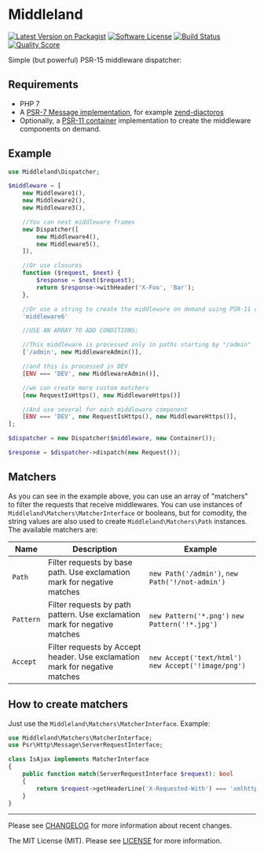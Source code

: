 # Middleland

[![Latest Version on Packagist][ico-version]][link-packagist]
[![Software License][ico-license]](LICENSE)
[![Build Status][ico-travis]][link-travis]
[![Quality Score][ico-scrutinizer]][link-scrutinizer]

Simple (but powerful) PSR-15 middleware dispatcher:

## Requirements

* PHP 7
* A [PSR-7 Message implementation](http://www.php-fig.org/psr/psr-7/), for example [zend-diactoros](https://github.com/zendframework/zend-diactoros)
* Optionally, a [PSR-11 container](https://github.com/php-fig/container) implementation to create the middleware components on demand.

## Example

```php
use Middleland\Dispatcher;

$middleware = [
	new Middleware1(),
	new Middleware2(),
	new Middleware3(),

	//You can nest middleware frames
	new Dispatcher([
		new Middleware4(),
		new Middleware5(),
	]),

	//Or use closures
	function ($request, $next) {
		$response = $next($request);
		return $response->withHeader('X-Foo', 'Bar');
	},

	//Or use a string to create the middleware on demand using PSR-11 container
	'middleware6'

	//USE AN ARRAY TO ADD CONDITIONS:

	//This middleware is processed only in paths starting by "/admin"
	['/admin', new MiddlewareAdmin()],

	//and this is processed in DEV
	[ENV === 'DEV', new MiddlewareAdmin()],

	//we can create more custom matchers
	[new RequestIsHttps(), new MiddlewareHttps()]

	//And use several for each middleware component
	[ENV === 'DEV', new RequestIsHttps(), new MiddlewareHttps()],
];

$dispatcher = new Dispatcher($middleware, new Container());

$response = $dispatcher->dispatch(new Request());
```

## Matchers

As you can see in the example above, you can use an array of "matchers" to filter the requests that receive middlewares. You can use instances of `Middleland\Matchers\MatcherInterface` or booleans, but for comodity, the string values are also used to create `Middleland\Matchers\Path` instances. The available matchers are:

Name | Description | Example
-----|-------------|--------
`Path` | Filter requests by base path. Use exclamation mark for negative matches | `new Path('/admin')`, `new Path('!/not-admin')`
`Pattern` | Filter requests by path pattern. Use exclamation mark for negative matches | `new Pattern('*.png')` `new Pattern('!*.jpg')`
`Accept` | Filter requests by Accept header. Use exclamation mark for negative matches | `new Accept('text/html')` `new Accept('!image/png')`

## How to create matchers

Just use the `Middleland\Matchers\MatcherInterface`. Example:

```php
use Middleland\Matchers\MatcherInterface;
use Psr\Http\Message\ServerRequestInterface;

class IsAjax implements MatcherInterface
{
    public function match(ServerRequestInterface $request): bool
    {
    	return $request->getHeaderLine('X-Requested-With') === 'xmlhttprequest';
	}
}
```

---

Please see [CHANGELOG](CHANGELOG.md) for more information about recent changes.

The MIT License (MIT). Please see [LICENSE](LICENSE) for more information.

[ico-version]: https://img.shields.io/packagist/v/oscarotero/middleland.svg?style=flat-square
[ico-license]: https://img.shields.io/badge/license-MIT-brightgreen.svg?style=flat-square
[ico-travis]: https://img.shields.io/travis/middlewares/oscarotero/middleland.svg?style=flat-square
[ico-scrutinizer]: https://img.shields.io/scrutinizer/g/oscarotero/middleland.svg?style=flat-square

[link-packagist]: https://packagist.org/packages/oscarotero/middleland
[link-travis]: https://travis-ci.org/oscarotero/middleland
[link-scrutinizer]: https://scrutinizer-ci.com/g/oscarotero/middleland

